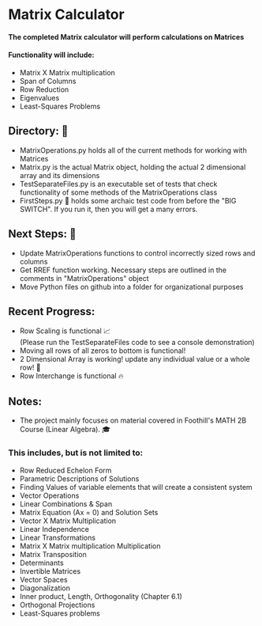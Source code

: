 # Matrix Calculator
#### The completed Matrix calculator will perform calculations on Matrices
#### Functionality will include:
  - Matrix X Matrix multiplication
  - Span of Columns
  - Row Reduction
  - Eigenvalues
  - Least-Squares Problems

## Directory: :blue_book:
- MatrixOperations.py holds all of the current methods for working with Matrices
- Matrix.py is the actual Matrix object, holding the actual 2 dimensional array and its dimensions
- TestSeparateFiles.py is an executable set of tests that check functionality of some methods of the MatrixOperations class
- FirstSteps.py :no_entry_sign: holds some archaic test code from before the "BIG SWITCH". If you run it, then you will get a many errors.

## Next Steps: :boot:
- Update MatrixOperations functions to control incorrectly sized rows and columns
- Get RREF function working. Necessary steps are outlined in the comments in "MatrixOperations" object
- Move Python files on github into a folder for organizational purposes

## Recent Progress:
- Row Scaling is functional :chart_with_upwards_trend:  
  (Please run the TestSeparateFiles code to see a console demonstration)
- Moving all rows of all zeros to bottom is functional! 
- 2 Dimensional Array is working! update any individual value or a whole row! :speech_balloon:
- Row Interchange is functional :fire:


## Notes:
- The project mainly focuses on material covered in Foothill's MATH 2B Course (Linear Algebra). :mortar_board:
### This includes, but is not limited to:
 - Row Reduced Echelon Form
  - Parametric Descriptions of Solutions
  - Finding Values of variable elements that will create a consistent system
  - Vector Operations
  - Linear Combinations & Span
  - Matrix Equation (Ax = 0) and Solution Sets
  - Vector X Matrix Multiplication
  - Linear Independence
  - Linear Transformations
  - Matrix X Matrix multiplication Multiplication
  - Matrix Transposition
  - Determinants
  - Invertible Matrices
  - Vector Spaces
  - Diagonalization
  - Inner product, Length, Orthogonality (Chapter 6.1)
  - Orthogonal Projections
  - Least-Squares problems
  
